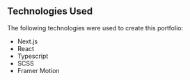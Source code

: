 

## Technologies Used

The following technologies were used to create this portfolio:

- Next.js
- React
- Typescript
- SCSS
- Framer Motion



